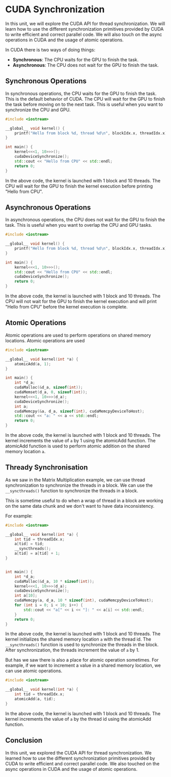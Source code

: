 # CUDA Synchronization

In this unit, we will explore the CUDA API for thread synchronization. We will learn how to use the different synchronization primitives provided by CUDA to write efficient and correct parallel code. We will also touch on the async operations in CUDA and the usage of atomic operations.

In CUDA there is two ways of doing things:

- **Synchronous**: The CPU waits for the GPU to finish the task.
- **Asynchronous**: The CPU does not wait for the GPU to finish the task.

## Synchronous Operations

In synchronous operations, the CPU waits for the GPU to finish the task. This is the default behavior of CUDA. The CPU will wait for the GPU to finish the task before moving on to the next task. This is useful when you want to synchronize the CPU and GPU.

```cpp
#include <iostream>

__global__ void kernel() {
    printf("Hello from block %d, thread %d\n", blockIdx.x, threadIdx.x);
}

int main() {
    kernel<<<1, 10>>>();
    cudaDeviceSynchronize();
    std::cout << "Hello from CPU" << std::endl;
    return 0;
}
```

In the above code, the kernel is launched with 1 block and 10 threads. The CPU will wait for the GPU to finish the kernel execution before printing "Hello from CPU".

## Asynchronous Operations

In asynchronous operations, the CPU does not wait for the GPU to finish the task. This is useful when you want to overlap the CPU and GPU tasks.

```cpp
#include <iostream>

__global__ void kernel() {
    printf("Hello from block %d, thread %d\n", blockIdx.x, threadIdx.x);
}

int main() {
    kernel<<<1, 10>>>();
    std::cout << "Hello from CPU" << std::endl;
    cudaDeviceSynchronize();
    return 0;
}
```

In the above code, the kernel is launched with 1 block and 10 threads. The CPU will not wait for the GPU to finish the kernel execution and will print "Hello from CPU" before the kernel execution is complete.

## Atomic Operations

Atomic operations are used to perform operations on shared memory locations. Atomic operations are used

```cpp
#include <iostream>

__global__ void kernel(int *a) {
    atomicAdd(a, 1);
}

int main() {
    int *d_a;
    cudaMalloc(&d_a, sizeof(int));
    cudaMemset(d_a, 0, sizeof(int));
    kernel<<<1, 10>>>(d_a);
    cudaDeviceSynchronize();
    int a;
    cudaMemcpy(&a, d_a, sizeof(int), cudaMemcpyDeviceToHost);
    std::cout << "a: " << a << std::endl;
    return 0;
}
```

In the above code, the kernel is launched with 1 block and 10 threads. The kernel increments the value of `a` by 1 using the atomicAdd function. The atomicAdd function is used to perform atomic addition on the shared memory location `a`.

## Thready Synchronisation

As we saw in the Matrix Multiplication example, we can use thread synchronization to synchronize the threads in a block. We can use the `__syncthreads()` function to synchronize the threads in a block.

This is sometime useful to do when a wrap of thread in a block are working on the same data chunk and we don't want to have data inconsistency.

For example:

```cpp
#include <iostream>

__global__ void kernel(int *a) {
    int tid = threadIdx.x;
    a[tid] = tid;
    __syncthreads();
    a[tid] = a[tid] + 1;
}


int main() {
    int *d_a;
    cudaMalloc(&d_a, 10 * sizeof(int));
    kernel<<<1, 10>>>(d_a);
    cudaDeviceSynchronize();
    int a[10];
    cudaMemcpy(a, d_a, 10 * sizeof(int), cudaMemcpyDeviceToHost);
    for (int i = 0; i < 10; i++) {
        std::cout << "a[" << i << "]: " << a[i] << std::endl;
    }
    return 0;
}
```

In the above code, the kernel is launched with 1 block and 10 threads. The kernel initializes the shared memory location `a` with the thread id. The `__syncthreads()` function is used to synchronize the threads in the block. After synchronization, the threads increment the value of `a` by 1.


But has we saw there is also a place for atomic operation sometimes. For example, if we want to increment a value in a shared memory location, we can use atomic operations.

```cpp
#include <iostream>

__global__ void kernel(int *a) {
    int tid = threadIdx.x;
    atomicAdd(a, tid);
}
```

In the above code, the kernel is launched with 1 block and 10 threads. The kernel increments the value of `a` by the thread id using the atomicAdd function.


## Conclusion

In this unit, we explored the CUDA API for thread synchronization. We learned how to use the different synchronization primitives provided by CUDA to write efficient and correct parallel code. We also touched on the async operations in CUDA and the usage of atomic operations.
